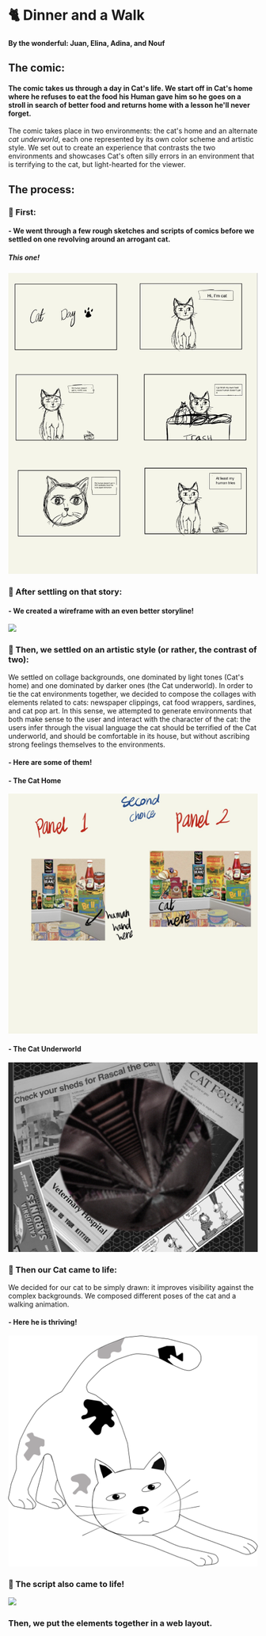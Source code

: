 # :cat2: Dinner and a Walk
#### By the wonderful: Juan, Elina, Adina, and Nouf 
## The comic:
#### The comic takes us through a day in Cat's life. We start off in Cat's home where he refuses to eat the food his Human gave him so he goes on a stroll in search of better food and returns home with a lesson he'll never forget.
The comic takes place in two environments: the cat's home and an alternate _cat underworld_, each one represented by its own color scheme and artistic style. We set out to create an experience that contrasts the two environments and showcases Cat's often silly errors in an environment that is terrifying to the cat, but light-hearted for the viewer.
## The process:
### 🐾 First:
#### - We went through a few rough sketches and scripts of comics before we settled on one revolving around an arrogant cat.
##### This one!
![](catroughsketch.JPG)
### 🐾 After settling on that story:
#### - We created a wireframe with an even better storyline!
![](wireframerecording.gif)
### 🐾 Then, we settled on an artistic style (or rather, the contrast of two):
We settled on collage backgrounds, one dominated by light tones (Cat's home) and one dominated by darker ones (the Cat underworld). In order to tie the cat environments together, we decided to compose the collages with elements related to cats: newspaper clippings, cat food wrappers, sardines, and cat pop art. In this sense, we attempted to generate environments that both make sense to the user and interact with the character of the cat: the users infer through the visual language the cat should be terrified of the Cat underworld, and should be comfortable in its house, but without ascribing strong feelings themselves to the environments.
#### - Here are some of them!
#### - The Cat Home
![](collageidea1.JPG)
#### - The Cat Underworld
![](collageidea2.jpg)
### 🐾 Then our Cat came to life:
We decided for our cat to be simply drawn: it improves visibility against the complex backgrounds. We composed different poses of the cat and a walking animation.
#### - Here he is thriving!
![](non-transparentcat3.svg)
### 🐾 The script also came to life!
![](script.JPEG)
### Then, we put the elements together in a web layout.



